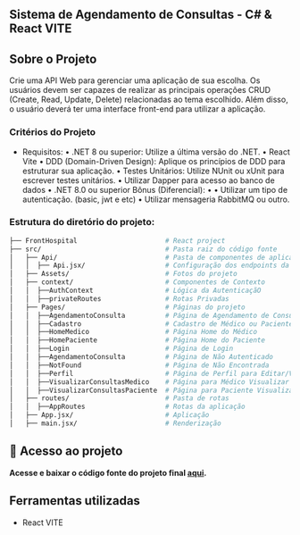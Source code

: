 ## Sistema de Agendamento de Consultas - C# & React VITE

## Sobre o Projeto

Crie uma API Web para gerenciar uma aplicação de sua escolha. Os usuários devem ser capazes de realizar as principais operações CRUD (Create, Read, Update, Delete) relacionadas ao tema escolhido. Além disso, o usuário deverá ter uma interface front-end para utilizar a aplicação.
</br>

### Critérios do Projeto

- Requisitos:
• .NET 8 ou superior: Utilize a última versão do .NET.
• React Vite
• DDD (Domain-Driven Design): Aplique os princípios de DDD para estruturar sua aplicação.
• Testes Unitários: Utilize NUnit ou xUnit para escrever testes unitários.
• Utilizar Dapper para acesso ao banco de dados
• .NET 8.0 ou superior
Bônus (Diferencial):
• •	Utilizar um tipo de autenticação. (basic, jwt e etc)
• Utilizar mensageria RabbitMQ ou outro.

### Estrutura do diretório do projeto:

```bash
├── FrontHospital                      # React project
├── src/                               # Pasta raiz do código fonte
│   ├── Api/                           # Pasta de componentes de aplicação do projeto
│   │  ├── Api.jsx/                    # Configuração dos endpoints da Api
│   ├── Assets/                        # Fotos do projeto
│   ├── context/                       # Componentes de Contexto
│   │  ├──AuthContext                  # Lógica da AutenticaçãO
│   │  ├──privateRoutes                # Rotas Privadas
│   ├── Pages/                         # Páginas do projeto
│   │  ├──AgendamentoConsulta          # Página de Agendamento de Consultas
│   │  ├──Cadastro                     # Cadastro de Médico ou Paciente
│   │  ├──HomeMedico                   # Página Home do Médico
│   │  ├──HomePaciente                 # Página Home do Paciente
│   │  ├──Login                        # Página de Login
│   │  ├──AgendamentoConsulta          # Página de Não Autenticado
│   │  ├──NotFound                     # Página de Não Encontrada
│   │  ├──Perfil                       # Página de Perfil para Editar/Visualizar os Dados, tanto de Médico quanto Paciente
│   │  ├──VisualizarConsultasMedico    # Página para Médico Visualizar as Consultas
│   │  ├──VisualizarConsultasPaciente  # Página para Paciente Visualizar as Consulta
│   ├── routes/                        # Pasta de rotas
│   │  ├──AppRoutes                    # Rotas da aplicação
│   ├── App.jsx/                       # Aplicação
│   ├── main.jsx/                      # Renderização
```

## 📁 Acesso ao projeto

**Acesse e baixar o código fonte do projeto final
[aqui](https://github.com/delmiraugusto/FrontGerenciamentoConsultasMedicas).**

## Ferramentas utilizadas
- React VITE
